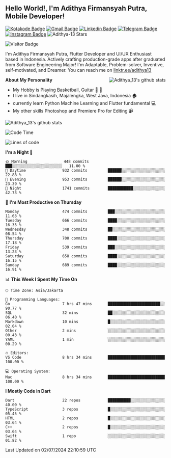 
## Hello World!, I'm Adithya Firmansyah Putra, Mobile Developer!

[![Kotakode Badge](https://img.shields.io/badge/-Kotakode-green?style=plastic&logo=Kotakode&link=https://kotakode.com/users/527/adithya-13)](https://kotakode.com/users/527/adithya-13)
[![Gmail Badge](https://img.shields.io/badge/-Gmail-white?style=plastic&logo=Gmail&link=mailto:aditputrafirmansyah@gmail.com)](mailto:aditputrafirmansyah@gmail.com)
[![Linkedin Badge](https://img.shields.io/badge/-LinkedIn-blue?style=plastic&logo=Linkedin&link=https://www.linkedin.com/in/aditputrafirmansyah/)](https://www.linkedin.com/in/aditputrafirmansyah/) 
[![Telegram Badge](https://img.shields.io/badge/-Telegram-blue?style=plastic&logo=telegram&link=https://t.me/Adithya_13)](https://t.me/Adithya_13) 
[![Instagram Badge](https://img.shields.io/badge/-Instagram-white?style=plastic&logo=instagram&link=https://www.instagram.com/adithya_firmansyahputra/)](https://www.instagram.com/adithya_firmansyahputra/)
![Adithya-13 Stars](https://img.shields.io/github/stars/Adithya-13?affiliations=OWNER&style=social)

![Visitor Badge](https://visitor-badge.laobi.icu/badge?page_id=Adithya-13.Adithya-13)

I'm Adithya Firmansyah Putra, Flutter Developer and UI/UX Enthusiast based in Indonesia. Actively crafting production-grade apps after graduated from Software Engineering Major! I'm Adaptable, Problem-solver, Inventive, self-motivated, and Dreamer. You can reach me on [linktr.ee/adithya13](https://linktr.ee/adithya13)

<img align="right" alt="Adithya_13's github stats" src="https://github-readme-stats.vercel.app/api/top-langs/?username=Adithya-13&theme=radical&show_icons=true&hide_border=true&line_height=24"/>

**About My Personality**

- My Hobby is Playing Basketball, Guitar :basketball: :guitar: 
- I live in Sindangkasih, Majalengka, West Java, Indonesia :house:
- currently learn Python Machine Learning and Flutter fundamental :computer:
- My other skills Photoshop and Premiere Pro for Editing :video_camera:

<img alt="Adithya_13's github stats" src="https://github-readme-stats.vercel.app/api?username=Adithya-13&count_private=true&show_icons=true&hide_border=true&include_all_commits=true&line_height=24&theme=radical"/>

<!--START_SECTION:waka-->
![Code Time](http://img.shields.io/badge/Code%20Time-2%2C246%20hrs%2015%20mins-blue)

![Lines of code](https://img.shields.io/badge/From%20Hello%20World%20I%27ve%20Written-2.3%20million%20lines%20of%20code-blue)

**I'm a Night 🦉** 

```text
🌞 Morning                448 commits         ███░░░░░░░░░░░░░░░░░░░░░░   11.00 % 
🌆 Daytime                932 commits         ██████░░░░░░░░░░░░░░░░░░░   22.88 % 
🌃 Evening                953 commits         ██████░░░░░░░░░░░░░░░░░░░   23.39 % 
🌙 Night                  1741 commits        ███████████░░░░░░░░░░░░░░   42.73 % 
```
📅 **I'm Most Productive on Thursday** 

```text
Monday                   474 commits         ███░░░░░░░░░░░░░░░░░░░░░░   11.63 % 
Tuesday                  666 commits         ████░░░░░░░░░░░░░░░░░░░░░   16.35 % 
Wednesday                348 commits         ██░░░░░░░░░░░░░░░░░░░░░░░   08.54 % 
Thursday                 700 commits         ████░░░░░░░░░░░░░░░░░░░░░   17.18 % 
Friday                   539 commits         ███░░░░░░░░░░░░░░░░░░░░░░   13.23 % 
Saturday                 658 commits         ████░░░░░░░░░░░░░░░░░░░░░   16.15 % 
Sunday                   689 commits         ████░░░░░░░░░░░░░░░░░░░░░   16.91 % 
```


📊 **This Week I Spent My Time On** 

```text
🕑︎ Time Zone: Asia/Jakarta

💬 Programming Languages: 
Go                       7 hrs 47 mins       ███████████████████████░░   90.77 % 
SQL                      32 mins             ██░░░░░░░░░░░░░░░░░░░░░░░   06.40 % 
Markdown                 10 mins             █░░░░░░░░░░░░░░░░░░░░░░░░   02.04 % 
Other                    2 mins              ░░░░░░░░░░░░░░░░░░░░░░░░░   00.43 % 
YAML                     1 min               ░░░░░░░░░░░░░░░░░░░░░░░░░   00.29 % 

🔥 Editors: 
VS Code                  8 hrs 34 mins       █████████████████████████   100.00 % 

💻 Operating System: 
Mac                      8 hrs 34 mins       █████████████████████████   100.00 % 
```

**I Mostly Code in Dart** 

```text
Dart                     22 repos            ██████████░░░░░░░░░░░░░░░   40.00 % 
TypeScript               3 repos             █░░░░░░░░░░░░░░░░░░░░░░░░   05.45 % 
HTML                     2 repos             █░░░░░░░░░░░░░░░░░░░░░░░░   03.64 % 
C++                      2 repos             █░░░░░░░░░░░░░░░░░░░░░░░░   03.64 % 
Swift                    1 repo              ░░░░░░░░░░░░░░░░░░░░░░░░░   01.82 % 
```




 Last Updated on 02/07/2024 22:10:59 UTC
<!--END_SECTION:waka-->
